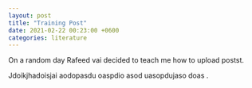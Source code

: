 ```yaml
---
layout: post
title: "Training Post"
date: 2021-02-22 00:23:00 +0600
categories: literature
---
```


On a random day Rafeed vai decided to teach me how to upload postst.

Jdoikjhadoisjai aodopasdu oaspdio asod uasopdujaso doas .